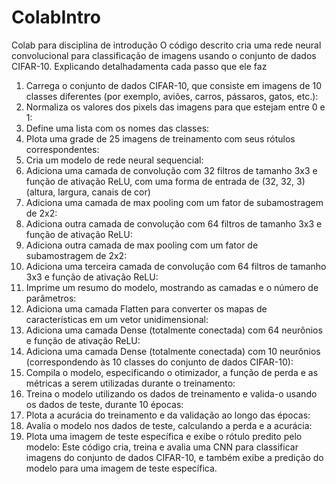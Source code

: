 # ColabIntro
Colab para disciplina de introdução
O código descrito cria uma rede neural convolucional para classificação de imagens usando o conjunto de dados CIFAR-10. Explicando detalhadamenta cada passo que ele faz
  1.  Carrega o conjunto de dados CIFAR-10, que consiste em imagens de 10 classes diferentes (por exemplo, aviões, carros, pássaros, gatos, etc.):
  2.  Normaliza os valores dos pixels das imagens para que estejam entre 0 e 1:
  3.  Define uma lista com os nomes das classes:
  4.  Plota uma grade de 25 imagens de treinamento com seus rótulos correspondentes:
  5.  Cria um modelo de rede neural sequencial:
  6.  Adiciona uma camada de convolução com 32 filtros de tamanho 3x3 e função de ativação ReLU, com uma forma de entrada de (32, 32, 3) (altura, largura,         canais   de cor)
  7.  Adiciona uma camada de max pooling com um fator de subamostragem de 2x2:
  8.  Adiciona outra camada de convolução com 64 filtros de tamanho 3x3 e função de ativação ReLU:
  9.  Adiciona outra camada de max pooling com um fator de subamostragem de 2x2:
  10.  Adiciona uma terceira camada de convolução com 64 filtros de tamanho 3x3 e função de ativação ReLU:
  11.  Imprime um resumo do modelo, mostrando as camadas e o número de parâmetros:
  12.  Adiciona uma camada Flatten para converter os mapas de características em um vetor unidimensional:
  13.  Adiciona uma camada Dense (totalmente conectada) com 64 neurônios e função de ativação ReLU:
  14.  Adiciona uma camada Dense (totalmente conectada) com 10 neurônios (correspondendo às 10 classes do conjunto de dados CIFAR-10):
  15.  Compila o modelo, especificando o otimizador, a função de perda e as métricas a serem utilizadas durante o treinamento:
  16.  Treina o modelo utilizando os dados de treinamento e valida-o usando os dados de teste, durante 10 épocas:
  17.  Plota a acurácia do treinamento e da validação ao longo das épocas:
  18.  Avalia o modelo nos dados de teste, calculando a perda e a acurácia:
  19.  Plota uma imagem de teste específica e exibe o rótulo predito pelo modelo:
Este código cria, treina e avalia uma CNN para classificar imagens do conjunto de dados CIFAR-10, e também exibe a predição do modelo para uma imagem de teste específica.
